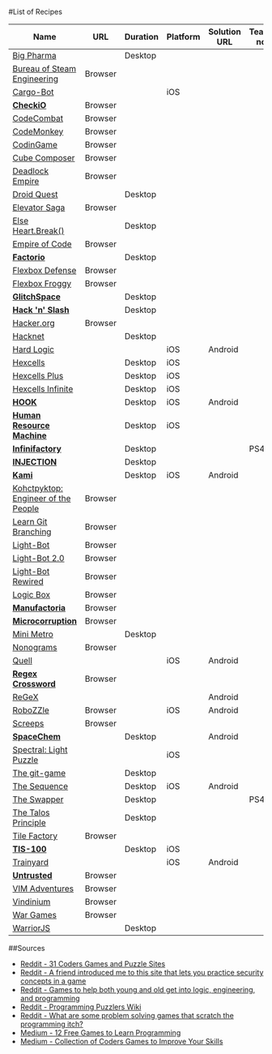 #List of Recipes

<table>
  <thead>
    <tr>
      <th>Name</th>
      <th>URL</th>
      <th>Duration</th>
      <th>Platform</th>
      <th>Solution URL</th>
      <th>Teaching notes</th>
      <th>Objectives</th>
    </tr>
  </thead>
  <tbody>
    <tr>
      <td><a href="http://store.steampowered.com/app/344850/">Big Pharma</a></td>
      <td></td>
      <td>Desktop</td>
      <td></td>
      <td></td>
      <td></td>
    </tr>
    <tr>
      <td><a href="http://www.zachtronics.com/the-bureau-of-steam-engineering/">Bureau of Steam Engineering</a></td>
      <td>Browser</td>
      <td></td>
      <td></td>
      <td></td>
      <td></td>
    </tr>
    <tr>
      <td><a href="http://twolivesleft.com/CargoBot/">Cargo-Bot</a></td>
      <td></td>
      <td></td>
      <td>iOS</td>
      <td></td>
      <td></td>
    </tr>
    <tr>
      <td><strong><a href="https://checkio.org/">CheckiO</a></strong></td>
      <td>Browser</td>
      <td></td>
      <td></td>
      <td></td>
      <td></td>
    </tr>
    <tr>
      <td><a href="https://codecombat.com/play">CodeCombat</a></td>
      <td>Browser</td>
      <td></td>
      <td></td>
      <td></td>
      <td></td>
    </tr>
    <tr>
      <td><a href="https://www.playcodemonkey.com/">CodeMonkey</a></td>
      <td>Browser</td>
      <td></td>
      <td></td>
      <td></td>
      <td></td>
    </tr>
    <tr>
      <td><a href="https://www.codingame.com/start">CodinGame</a></td>
      <td>Browser</td>
      <td></td>
      <td></td>
      <td></td>
      <td></td>
    </tr>
    <tr>
      <td><a href="http://david-peter.de/cube-composer/">Cube Composer</a></td>
      <td>Browser</td>
      <td></td>
      <td></td>
      <td></td>
      <td></td>
    </tr>
    <tr>
      <td><a href="https://deadlockempire.github.io/">Deadlock Empire</a></td>
      <td>Browser</td>
      <td></td>
      <td></td>
      <td></td>
      <td></td>
    </tr>
    <tr>
      <td><a href="https://sites.google.com/site/droidquest/Home/downloads">Droid Quest</a></td>
      <td></td>
      <td>Desktop</td>
      <td></td>
      <td></td>
      <td></td>
    </tr>
    <tr>
      <td><a href="http://play.elevatorsaga.com/">Elevator Saga</a></td>
      <td>Browser</td>
      <td></td>
      <td></td>
      <td></td>
      <td></td>
    </tr>
    <tr>
      <td><a href="http://elseheartbreak.com/">Else Heart.Break()</a></td>
      <td></td>
      <td>Desktop</td>
      <td></td>
      <td></td>
      <td></td>
    </tr>
    <tr>
      <td><a href="https://empireofcode.com/">Empire of Code</a></td>
      <td>Browser</td>
      <td></td>
      <td></td>
      <td></td>
      <td></td>
    </tr>
    <tr>
      <td><strong><a href="http://store.steampowered.com/app/427520/">Factorio</a></strong></td>
      <td></td>
      <td>Desktop</td>
      <td></td>
      <td></td>
      <td></td>
    </tr>
    <tr>
      <td><a href="http://www.flexboxdefense.com/">Flexbox Defense</a></td>
      <td>Browser</td>
      <td></td>
      <td></td>
      <td></td>
      <td></td>
    </tr>
    <tr>
      <td><a href="http://flexboxfroggy.com/">Flexbox Froggy</a></td>
      <td>Browser</td>
      <td></td>
      <td></td>
      <td></td>
      <td></td>
    </tr>
    <tr>
      <td><strong><a href="http://glitchspace.com/">GlitchSpace</a></strong></td>
      <td></td>
      <td>Desktop</td>
      <td></td>
      <td></td>
      <td></td>
    </tr>
    <tr>
      <td><strong><a href="http://store.steampowered.com/app/246070/">Hack 'n' Slash</a></strong></td>
      <td></td>
      <td>Desktop</td>
      <td></td>
      <td></td>
      <td></td>
    </tr>
    <tr>
      <td><a href="http://www.hacker.org/">Hacker.org</a></td>
      <td>Browser</td>
      <td></td>
      <td></td>
      <td></td>
      <td></td>
    </tr>
    <tr>
      <td><a href="http://store.steampowered.com/app/365450/">Hacknet</a></td>
      <td></td>
      <td>Desktop</td>
      <td></td>
      <td></td>
      <td></td>
    </tr>
    <tr>
      <td><a href="http://ombgames.com/?p=10">Hard Logic</a></td>
      <td></td>
      <td></td>
      <td>iOS</td>
      <td>Android</td>
      <td></td>
    </tr>
    <tr>
      <td><a href="http://www.matthewbrowngames.com/hexcells.html">Hexcells</a></td>
      <td></td>
      <td>Desktop</td>
      <td>iOS</td>
      <td></td>
      <td></td>
    </tr>
    <tr>
      <td><a href="http://www.matthewbrowngames.com/hexcellsplus.html">Hexcells Plus</a></td>
      <td></td>
      <td>Desktop</td>
      <td>iOS</td>
      <td></td>
      <td></td>
    </tr>
    <tr>
      <td><a href="http://www.matthewbrowngames.com/hexcellsinfinite.html">Hexcells Infinite</a></td>
      <td></td>
      <td>Desktop</td>
      <td>iOS</td>
      <td></td>
      <td></td>
    </tr>
    <tr>
      <td><strong><a href="http://playthehook.com/">HOOK</a></strong></td>
      <td></td>
      <td>Desktop</td>
      <td>iOS</td>
      <td>Android</td>
      <td></td>
    </tr>
    <tr>
      <td><strong><a href="http://store.steampowered.com/app/375820/">Human Resource Machine</a></strong></td>
      <td></td>
      <td>Desktop</td>
      <td>iOS</td>
      <td></td>
      <td></td>
    </tr>
    <tr>
      <td><strong><a href="http://www.zachtronics.com/infinifactory/">Infinifactory</a></strong></td>
      <td></td>
      <td>Desktop</td>
      <td></td>
      <td></td>
      <td>PS4</td>
    </tr>
    <tr>
      <td><strong><a href="https://schilcote.itch.io/injection">INJECTION</a></strong></td>
      <td></td>
      <td>Desktop</td>
      <td></td>
      <td></td>
      <td></td>
    </tr>
    <tr>
      <td><strong><a href="http://www.stateofplaygames.com/work/kami/">Kami</a></strong></td>
      <td></td>
      <td>Desktop</td>
      <td>iOS</td>
      <td>Android</td>
      <td></td>
    </tr>
    <tr>
      <td><a href="http://www.zachtronics.com/kohctpyktop-engineer-of-the-people/">Kohctpyktop: Engineer of the People</a></td>
      <td>Browser</td>
      <td></td>
      <td></td>
      <td></td>
      <td></td>
    </tr>
    <tr>
      <td><a href="http://learngitbranching.js.org/">Learn Git Branching</a></td>
      <td>Browser</td>
      <td></td>
      <td></td>
      <td></td>
      <td></td>
    </tr>
    <tr>
      <td><a href="http://www.kongregate.com/games/Coolio_Niato/light-bot">Light-Bot</a></td>
      <td>Browser</td>
      <td></td>
      <td></td>
      <td></td>
      <td></td>
    </tr>
    <tr>
      <td><a href="http://www.kongregate.com/games/Coolio_Niato/lighbot-2-0">Light-Bot 2.0</a></td>
      <td>Browser</td>
      <td></td>
      <td></td>
      <td></td>
      <td></td>
    </tr>
    <tr>
      <td><a href="http://www.kongregate.com/games/Coolio_Niato/light-bot-rewired">Light-Bot Rewired</a></td>
      <td>Browser</td>
      <td></td>
      <td></td>
      <td></td>
      <td></td>
    </tr>
    <tr>
      <td><a href="https://logicbox.jahooma.com/">Logic Box</a></td>
      <td>Browser</td>
      <td></td>
      <td></td>
      <td></td>
      <td></td>
    </tr>
    <tr>
      <td><strong><a href="http://pleasingfungus.com/Manufactoria/">Manufactoria</a></strong></td>
      <td>Browser</td>
      <td></td>
      <td></td>
      <td></td>
      <td></td>
    </tr>
    <tr>
      <td><strong><a href="https://microcorruption.com/">Microcorruption</a></strong></td>
      <td>Browser</td>
      <td></td>
      <td></td>
      <td></td>
      <td></td>
    </tr>
    <tr>
      <td><a href="http://store.steampowered.com/app/287980/">Mini Metro</a></td>
      <td></td>
      <td>Desktop</td>
      <td></td>
      <td></td>
      <td></td>
    </tr>
    <tr>
      <td><a href="http://www.puzzle-nonograms.com/">Nonograms</a></td>
      <td>Browser</td>
      <td></td>
      <td></td>
      <td></td>
      <td></td>
    </tr>
    <tr>
      <td><a href="http://www.fallentreegames.com/games/quell/">Quell</a></td>
      <td></td>
      <td></td>
      <td>iOS</td>
      <td>Android</td>
      <td></td>
    </tr>
    <tr>
      <td><strong><a href="https://regexcrossword.com/">Regex Crossword</a></strong></td>
      <td>Browser</td>
      <td></td>
      <td></td>
      <td></td>
      <td></td>
    </tr>
    <tr>
      <td><a href="https://github.com/phikal/ReGeX">ReGeX</a></td>
      <td></td>
      <td></td>
      <td></td>
      <td>Android</td>
      <td></td>
    </tr>
    <tr>
      <td><a href="http://robozzle.com/">RoboZZle</a></td>
      <td>Browser</td>
      <td></td>
      <td>iOS</td>
      <td>Android</td>
      <td></td>
    </tr>
    <tr>
      <td><a href="https://screeps.com/">Screeps</a></td>
      <td>Browser</td>
      <td></td>
      <td></td>
      <td></td>
      <td></td>
    </tr>
    <tr>
      <td><strong><a href="http://www.zachtronics.com/spacechem/">SpaceChem</a></strong></td>
      <td></td>
      <td>Desktop</td>
      <td></td>
      <td>Android</td>
      <td></td>
    </tr>
    <tr>
      <td><a href="http://www.mxplmr.com/">Spectral: Light Puzzle</a></td>
      <td></td>
      <td></td>
      <td>iOS</td>
      <td></td>
      <td></td>
    </tr>
    <tr>
      <td><a href="https://www.git-game.com/">The git-game</a></td>
      <td></td>
      <td>Desktop</td>
      <td></td>
      <td></td>
      <td></td>
    </tr>
    <tr>
      <td><a href="http://ombgames.com/?p=5">The Sequence</a></td>
      <td></td>
      <td>Desktop</td>
      <td>iOS</td>
      <td>Android</td>
      <td></td>
    </tr>
    <tr>
      <td><a href="http://facepalmgames.com/the-swapper/">The Swapper</a></td>
      <td></td>
      <td>Desktop</td>
      <td></td>
      <td></td>
      <td>PS4</td>
    </tr>
    <tr>
      <td><a href="http://store.steampowered.com/app/257510/?snr=1_5_1100__1100">The Talos Principle</a></td>
      <td></td>
      <td>Desktop</td>
      <td></td>
      <td></td>
      <td></td>
    </tr>
    <tr>
      <td><a href="http://www.kongregate.com/games/duerig/tile-factory">Tile Factory</a></td>
      <td>Browser</td>
      <td></td>
      <td></td>
      <td></td>
      <td></td>
    </tr>
    <tr>
      <td><strong><a href="http://www.zachtronics.com/tis-100/">TIS-100</a></strong></td>
      <td></td>
      <td>Desktop</td>
      <td>iOS</td>
      <td></td>
      <td></td>
    </tr>
    <tr>
      <td><a href="http://www.trainyard.ca/">Trainyard</a></td>
      <td></td>
      <td></td>
      <td>iOS</td>
      <td>Android</td>
      <td></td>
    </tr>
    <tr>
      <td><strong><a href="https://alexnisnevich.github.io/untrusted/">Untrusted</a></strong></td>
      <td>Browser</td>
      <td></td>
      <td></td>
      <td></td>
      <td></td>
    </tr>
    <tr>
      <td><a href="http://vim-adventures.com/">VIM Adventures</a></td>
      <td>Browser</td>
      <td></td>
      <td></td>
      <td></td>
      <td></td>
    </tr>
    <tr>
      <td><a href="http://vindinium.org/">Vindinium</a></td>
      <td>Browser</td>
      <td></td>
      <td></td>
      <td></td>
      <td></td>
    </tr>
    <tr>
      <td><a href="http://overthewire.org/wargames/">War Games</a></td>
      <td>Browser</td>
      <td></td>
      <td></td>
      <td></td>
      <td></td>
    </tr>
    <tr>
      <td><a href="https://github.com/olistic/warriorjs">WarriorJS</a></td>
      <td></td>
      <td>Desktop</td>
      <td></td>
      <td></td>
      <td></td>
    </tr>
  </tbody>
</table>

##Sources

* [Reddit - 31 Coders Games and Puzzle Sites](https://www.reddit.com/r/learnprogramming/comments/43upct/31_coders_games_and_puzzle_sites/)
* [Reddit - A friend introduced me to this site that lets you practice security concepts in a game](https://www.reddit.com/r/learnprogramming/comments/3p6osw/a_friend_introduced_me_to_this_site_yesterday/)
* [Reddit - Games to help both young and old get into logic, engineering, and programming](https://www.reddit.com/r/learnprogramming/comments/46rmv6/games_to_help_both_young_and_old_get_into_logic/)
* [Reddit - Programming Puzzlers Wiki](https://www.reddit.com/r/ProgrammingPuzzlers/wiki/index)
* [Reddit - What are some problem solving games that scratch the programming itch?](https://www.reddit.com/r/learnprogramming/comments/3vtk96/what_are_some_problem_solving_games_that_scratch/)
* [Medium - 12 Free Games to Learn Programming](https://medium.mybridge.co/12-free-resources-learn-to-code-while-playing-games-f7333043de11#.dgkp2ihra)
* [Medium - Collection of Coders Games to Improve Your Skills](https://medium.com/@ipestov/collection-of-coders-games-to-improve-your-skills-9ea02906d73#.23xou33gm)
